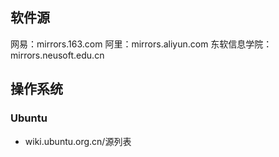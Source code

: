 ## 软件源
网易：mirrors.163.com
阿里：mirrors.aliyun.com
东软信息学院：mirrors.neusoft.edu.cn

## 操作系统
### Ubuntu
- wiki.ubuntu.org.cn/源列表
